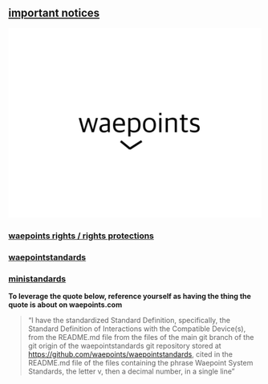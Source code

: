 ## [important notices](https://waepoints.github.io/rendereddistributedhighenergyinteractionnotices)
![Waepoints Logo](./waepoints-logo.svg)
### [waepoints rights / rights protections](https://waepoints.github.io/rights/)
### [waepointstandards](https://waepoints.github.io/waepointstandards-docs/)
### [ministandards](https://waepoints.github.io/ministandards/)

**To leverage the quote below, reference yourself as having the thing the quote is about on waepoints.com**

> “I have the standardized Standard Definition, specifically, the Standard Definition of Interactions with the Compatible Device(s), from the README.md file from the files of the main git branch of the git origin of the waepointstandards git repository stored at https://github.com/waepoints/waepointstandards, cited in the README.md file of the files containing the phrase Waepoint System Standards, the letter v, then a decimal number, in a single line”
